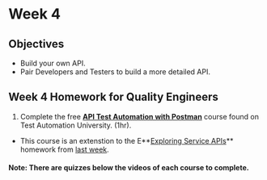 # Week 4
## Objectives
- Build your own API.
- Pair Developers and Testers to build a more detailed API.


## Week 4 Homework for Quality Engineers
1. Complete the free **[API Test Automation with Postman](https://testautomationu.applitools.com/postman-tutorial/)** course found on Test Automation University. (1hr).
- This course is an extenstion to the E**[Exploring Service APIs](https://testautomationu.applitools.com/exploring-service-apis-through-test-automation/)** homework from [last week](https://github.com/HoldenRiot/postman-api-training/blob/main/Week_3.md).

#### Note: There are quizzes below the videos of each course to complete.
